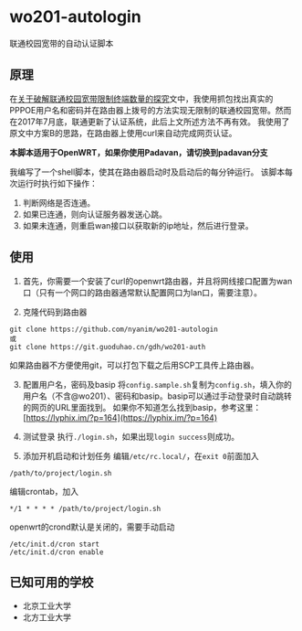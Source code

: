 # wo201-autologin
联通校园宽带的自动认证脚本

## 原理
在[关于破解联通校园宽带限制终端数量的探究](https://blog.nyan.im/posts/1796.html)文中，我使用抓包找出真实的PPPOE用户名和密码并在路由器上拨号的方法实现无限制的联通校园宽带。然而在2017年7月底，联通更新了认证系统，此后上文所述方法不再有效。
我使用了原文中方案B的思路，在路由器上使用curl来自动完成网页认证。

**本脚本适用于OpenWRT，如果你使用Padavan，请切换到padavan分支**

我编写了一个shell脚本，使其在路由器启动时及启动后的每分钟运行。
该脚本每次运行时执行如下操作：
1. 判断网络是否连通。
2. 如果已连通，则向认证服务器发送心跳。
3. 如果未连通，则重启wan接口以获取新的ip地址，然后进行登录。

## 使用
1. 首先，你需要一个安装了curl的openwrt路由器，并且将网线接口配置为wan口（只有一个网口的路由器通常默认配置网口为lan口，需要注意）。

2. 克隆代码到路由器
```
git clone https://github.com/nyanim/wo201-autologin
或
git clone https://git.guoduhao.cn/gdh/wo201-auth
```
如果路由器不方便使用git，可以打包下载之后用SCP工具传上路由器。

3. 配置用户名，密码及basip
将`config.sample.sh`复制为`config.sh`，填入你的用户名（不含@wo201）、密码和basip。basip可以通过手动登录时自动跳转的网页的URL里面找到。
如果你不知道怎么找到basip，参考这里：[https://lyphix.im/?p=164](https://lyphix.im/?p=164)

4. 测试登录
执行`./login.sh`，如果出现`login success`则成功。

5. 添加开机启动和计划任务
编辑`/etc/rc.local/`，在`exit 0`前面加入
```
/path/to/project/login.sh
```

编辑crontab，加入
```
*/1 * * * * /path/to/project/login.sh
```
openwrt的crond默认是关闭的，需要手动启动
```
/etc/init.d/cron start
/etc/init.d/cron enable
```

## 已知可用的学校
- 北京工业大学
- 北方工业大学
